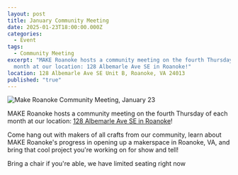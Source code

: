 ```yaml
---
layout: post
title: January Community Meeting
date: 2025-01-23T18:00:00.000Z
categories:
  - Event
tags:
  - Community Meeting
excerpt: "MAKE Roanoke hosts a community meeting on the fourth Thursday of each
  month at our location: 128 Albemarle Ave SE in Roanoke!"
location: 128 Albemarle Ave SE Unit B, Roanoke, VA 24013
published: "true"
---
```

![Make Roanoke Community Meeting, January 23](/assets/images/1.png)

MAKE Roanoke hosts a community meeting on the fourth Thursday of each month at our location: [128 Albemarle Ave SE in Roanoke](https://maps.app.goo.gl/eZaC8zNCK5MxukF8A)!

Come hang out with makers of all crafts from our community, learn about MAKE Roanoke's progress in opening up a makerspace in Roanoke, VA, and bring that cool project you're working on for show and tell!

Bring a chair if you're able, we have limited seating right now
